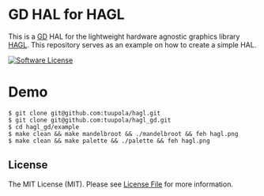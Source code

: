# GD HAL for HAGL

This is a [GD](https://libgd.github.io/) HAL for the lightweight hardware agnostic graphics library [HAGL](https://github.com/tuupola/hagl). This repository serves as an example on how to create a simple HAL.


[![Software License](https://img.shields.io/badge/license-MIT-brightgreen.svg?style=flat-square)](LICENSE)

# Demo

```
$ git clone git@github.com:tuupola/hagl.git
$ git clone git@github.com:tuupola/hagl_gd.git
$ cd hagl_gd/example
$ make clean && make mandelbroot && ./mandelbroot && feh hagl.png
$ make clean && make palette && ./palette && feh hagl.png
```

## License

The MIT License (MIT). Please see [License File](LICENSE) for more information.
